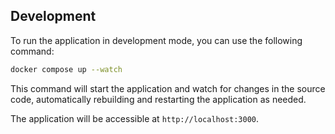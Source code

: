 ## Development

To run the application in development mode, you can use the following command:

```bash
docker compose up --watch
```

This command will start the application and watch for changes in the source code, automatically 
rebuilding and restarting the application as needed.

The application will be accessible at `http://localhost:3000`.